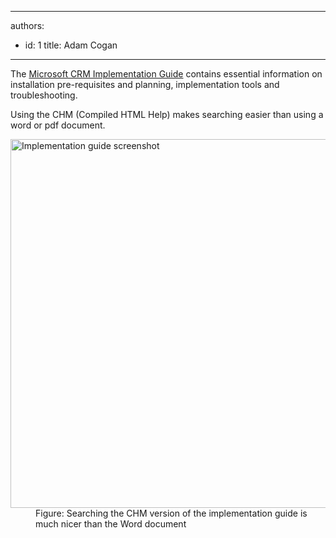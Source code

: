 

---
authors:
  - id: 1
    title: Adam Cogan
---




<span class='intro'> <p>The <a href="http&#58;//www.microsoft.com/en-us/download/details.aspx?id=3621" target="_blank">Microsoft CRM Implementation Guide</a> contains essential information on installation pre-requisites and planning, implementation tools and troubleshooting.</p>
                 </span>

<p>Using the CHM (Compiled HTML Help) makes searching easier than using a word or pdf document.</p>
                <dl class="image">
                    <dt><img alt="Implementation guide screenshot" src="/PublishingImages/crm-implementation-guide.jpg" style="width&#58;590px;" /></dt>
                    <dd>Figure&#58; Searching the CHM version of the implementation guide is much nicer than the Word document</dd>
                </dl>



